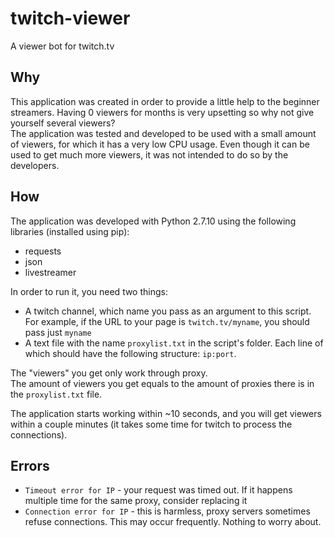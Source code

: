 # twitch-viewer
A viewer bot for twitch.tv

## Why
This application was created in order to provide a little help to the beginner streamers. Having 0 viewers for months is very upsetting so why not give yourself several viewers?  
The application was tested and developed to be used with a small amount of viewers, for which it has a very low CPU usage. Even though it can be used to get much more viewers, it was not intended to do so by the developers.

## How
The application was developed with Python 2.7.10 using the following libraries (installed using pip):
- requests
- json
- livestreamer

In order to run it, you need two things:
- A twitch channel, which name you pass as an argument to this script. For example, if the URL to your page is `twitch.tv/myname`, you should pass just `myname`
- A text file with the name `proxylist.txt` in the script's folder. Each line of which should have the following structure: `ip:port`.

The "viewers" you get only work through proxy.  
The amount of viewers you get equals to the amount of proxies there is in the `proxylist.txt` file.

The application starts working within ~10 seconds, and you will get viewers within a couple minutes (it takes some time for twitch to process the connections).

## Errors

- `Timeout error for IP` - your request was timed out. If it happens multiple time for the same proxy, consider replacing it
- `Connection error for IP` - this is harmless, proxy servers sometimes refuse connections. This may occur frequently. Nothing to worry about.

